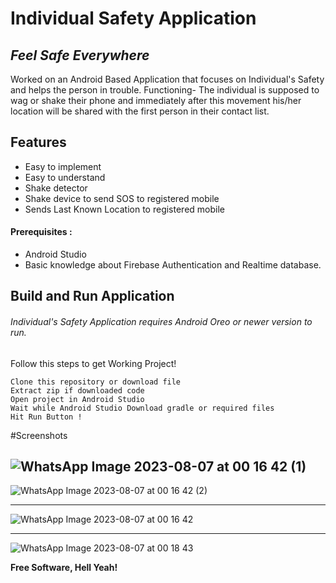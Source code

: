 # Individual Safety Application
## _Feel Safe Everywhere_
Worked on an Android Based Application that focuses on Individual's Safety and helps the person in trouble. Functioning- The individual is supposed
to wag or shake their phone and immediately after this movement his/her location will be shared with the first person in their contact list.





## Features

- Easy to implement
- Easy to understand
- Shake detector
- Shake device to send SOS to registered mobile
- Sends Last Known Location to registered mobile

#### Prerequisites :
- Android Studio
- Basic knowledge about Firebase Authentication and Realtime database.
## Build and Run Application

###### Individual's Safety Application requires Android Oreo or newer version to run.
Follow this steps to get Working Project!
```
Clone this repository or download file
Extract zip if downloaded code
Open project in Android Studio
Wait while Android Studio Download gradle or required files
Hit Run Button !
```

#Screenshots

![WhatsApp Image 2023-08-07 at 00 16 42 (1)](https://github.com/singh-hub1/Individual_safety_app/assets/63784168/7c049055-25b0-46fc-af69-e9e216077157)
--------------------------------------------------------------------------------------------------------------------------
![WhatsApp Image 2023-08-07 at 00 16 42 (2)](https://github.com/singh-hub1/Individual_safety_app/assets/63784168/8ba0bc12-a292-40a2-8be6-e6465c04f410)

---------------------------------------------------------------------------------------------
![WhatsApp Image 2023-08-07 at 00 16 42](https://github.com/singh-hub1/Individual_safety_app/assets/63784168/bf3dc419-1fb1-49ed-a9be-c33f1d401551)

------------------------------------------------------------------------------------------------
![WhatsApp Image 2023-08-07 at 00 18 43](https://github.com/singh-hub1/Individual_safety_app/assets/63784168/4d1c904c-fc21-45e4-aa5b-e61ccd957bd8)




**Free Software, Hell Yeah!**



   

